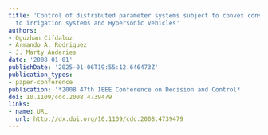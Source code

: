 ```yaml
---
title: 'Control of distributed parameter systems subject to convex constraints: Applications
  to irrigation systems and Hypersonic Vehicles'
authors:
- Oguzhan Cifdaloz
- Armando A. Rodriguez
- J. Marty Anderies
date: '2008-01-01'
publishDate: '2025-01-06T19:55:12.646473Z'
publication_types:
- paper-conference
publication: '*2008 47th IEEE Conference on Decision and Control*'
doi: 10.1109/cdc.2008.4739479
links:
- name: URL
  url: http://dx.doi.org/10.1109/cdc.2008.4739479
---
```

